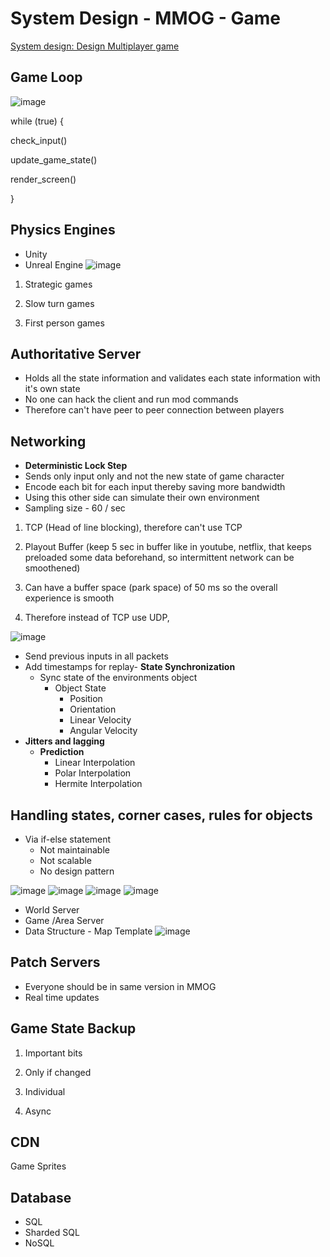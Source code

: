 # System Design - MMOG - Game

[System design: Design Multiplayer game](https://www.youtube.com/playlist?list=PLkQkbY7JNJuCoOw3epgKcNIU6rFri4iQk)

## Game Loop

![image](../../media/System-Design-MMOG-Game-image1.jpg)

while (true) {

check_input()

update_game_state()

render_screen()

}

## Physics Engines

- Unity
- Unreal Engine
![image](../../media/System-Design-MMOG-Game-image2.jpg)

1. Strategic games

2. Slow turn games

3. First person games

## Authoritative Server

- Holds all the state information and validates each state information with it's own state
- No one can hack the client and run mod commands
- Therefore can't have peer to peer connection between players

## Networking

- **Deterministic Lock Step**
- Sends only input only and not the new state of game character
- Encode each bit for each input thereby saving more bandwidth
- Using this other side can simulate their own environment
- Sampling size - 60 / sec

1. TCP (Head of line blocking), therefore can't use TCP

2. Playout Buffer (keep 5 sec in buffer like in youtube, netflix, that keeps preloaded some data beforehand, so intermittent network can be smoothened)

3. Can have a buffer space (park space) of 50 ms so the overall experience is smooth

4. Therefore instead of TCP use UDP,

![image](../../media/System-Design-MMOG-Game-image3.jpg)

- Send previous inputs in all packets
- Add timestamps for replay- **State Synchronization**
  - Sync state of the environments object
    - Object State
      - Position
      - Orientation
      - Linear Velocity
      - Angular Velocity
- **Jitters and lagging**
  - **Prediction**
    - Linear Interpolation
    - Polar Interpolation
    - Hermite Interpolation

## Handling states, corner cases, rules for objects

- Via if-else statement
  - Not maintainable
  - Not scalable
  - No design pattern

![image](../../media/System-Design-MMOG-Game-image4.jpg)
![image](../../media/System-Design-MMOG-Game-image5.jpg)
![image](../../media/System-Design-MMOG-Game-image6.jpg)
![image](../../media/System-Design-MMOG-Game-image7.jpg)

- World Server
- Game /Area Server
- Data Structure - Map Template
![image](../../media/System-Design-MMOG-Game-image8.jpg)

## Patch Servers

- Everyone should be in same version in MMOG
- Real time updates

## Game State Backup

1. Important bits

2. Only if changed

3. Individual

4. Async

## CDN

Game Sprites

## Database

- SQL
- Sharded SQL
- NoSQL
